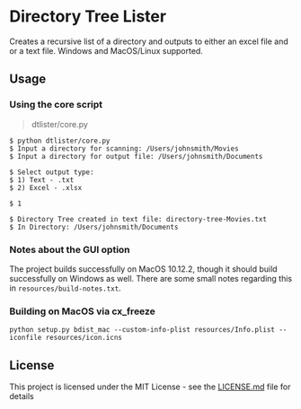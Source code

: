 # Directory Tree Lister

Creates a recursive list of a directory and outputs to either an excel file and or a text file. Windows and MacOS/Linux 
supported.

## Usage

### Using the core script

> dtlister/core.py

```
$ python dtlister/core.py  
$ Input a directory for scanning: /Users/johnsmith/Movies
$ Input a directory for output file: /Users/johnsmith/Documents

$ Select output type:
$ 1) Text - .txt
$ 2) Excel - .xlsx

$ 1

$ Directory Tree created in text file: directory-tree-Movies.txt
$ In Directory: /Users/johnsmith/Documents
```

### Notes about the GUI option

The project builds successfully on MacOS 10.12.2, though it should build successfully on Windows as well. There are 
some small notes regarding this in `resources/build-notes.txt`.

### Building on MacOS via cx_freeze

`python setup.py bdist_mac --custom-info-plist resources/Info.plist --iconfile resources/icon.icns`

## License

This project is licensed under the MIT License - see the [LICENSE.md](LICENSE.md) file for details

